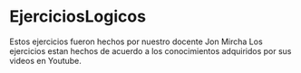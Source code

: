 # EjerciciosLogicos
Estos ejercicios fueron hechos por nuestro docente  Jon Mircha
Los ejercicios estan hechos de acuerdo a los conocimientos adquiridos por sus videos en Youtube.
